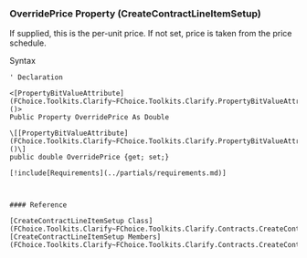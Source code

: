 ﻿### OverridePrice Property (CreateContractLineItemSetup)

If supplied, this is the per-unit price. If not set, price is taken from the price schedule.

Syntax

```vbnet
' Declaration

<[PropertyBitValueAttribute](FChoice.Toolkits.Clarify~FChoice.Toolkits.Clarify.PropertyBitValueAttribute.md)()>
Public Property OverridePrice As Double

\[[PropertyBitValueAttribute](FChoice.Toolkits.Clarify~FChoice.Toolkits.Clarify.PropertyBitValueAttribute.md)()\]
public double OverridePrice {get; set;}

[!include[Requirements](../partials/requirements.md)]



#### Reference

[CreateContractLineItemSetup Class](FChoice.Toolkits.Clarify~FChoice.Toolkits.Clarify.Contracts.CreateContractLineItemSetup.md)  
[CreateContractLineItemSetup Members](FChoice.Toolkits.Clarify~FChoice.Toolkits.Clarify.Contracts.CreateContractLineItemSetup_members.md)
